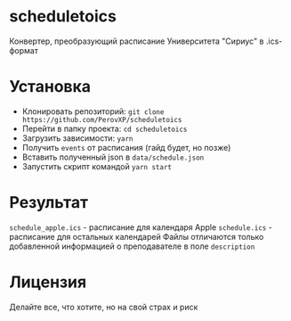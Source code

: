 # scheduletoics
Конвертер, преобразующий расписание Университета "Сириус" в .ics-формат

# Установка
* Клонировать репозиторий: `git clone https://github.com/PerovXP/scheduletoics`
* Перейти в папку проекта: `cd scheduletoics`
* Загрузить зависимости: `yarn`
* Получить `events` от расписания (гайд будет, но позже)
* Вставить полученный json в `data/schedule.json`
* Запустить скрипт командой `yarn start`

# Результат
`schedule_apple.ics` - расписание для календаря Apple
`schedule.ics` - расписание для остальных календарей
Файлы отличаются только добавленной информацией о преподавателе в поле `description`

# Лицензия
Делайте все, что хотите, но на свой страх и риск